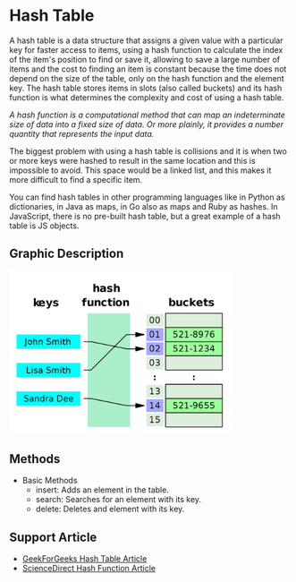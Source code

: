 # Hash Table

A hash table is a data structure that assigns a given value with a particular key for faster access to items, using a hash function to calculate the index of the item's position to find or save it, allowing to save a large number of items and the cost to finding an item is constant because the time does not depend on the size of the table, only on the hash function and the element key. The hash table stores items in slots (also called buckets) and its hash function is what determines the complexity and cost of using a hash table.

_A hash function is a computational method that can map an indeterminate size of data into a fixed size of data. Or more plainly, it provides a number quantity that represents the input data._

The biggest problem with using a hash table is collisions and it is when two or more keys were hashed to result in the same location and this is impossible to avoid. This space would be a linked list, and this makes it more difficult to find a specific item.

You can find hash tables in other programming languages like in Python as dictionaries, in Java as maps, in Go also as maps and Ruby as hashes. In JavaScript, there is no pre-built hash table, but a great example of a hash table is JS objects.

## Graphic Description

<img src="https://github.com/LOG1CRS/JS-Data-Structures/blob/main/assets/hash-example.jpg" width="400px" />

## Methods

- Basic Methods
  - insert: Adds an element in the table.
  - search: Searches for an element with its key.
  - delete: Deletes and element with its key.

## Support Article

- [GeekForGeeks Hash Table Article](https://www.geeksforgeeks.org/hashing-data-structure/)
- [ScienceDirect Hash Function Article](https://www.sciencedirect.com/topics/computer-science/hash-function)
